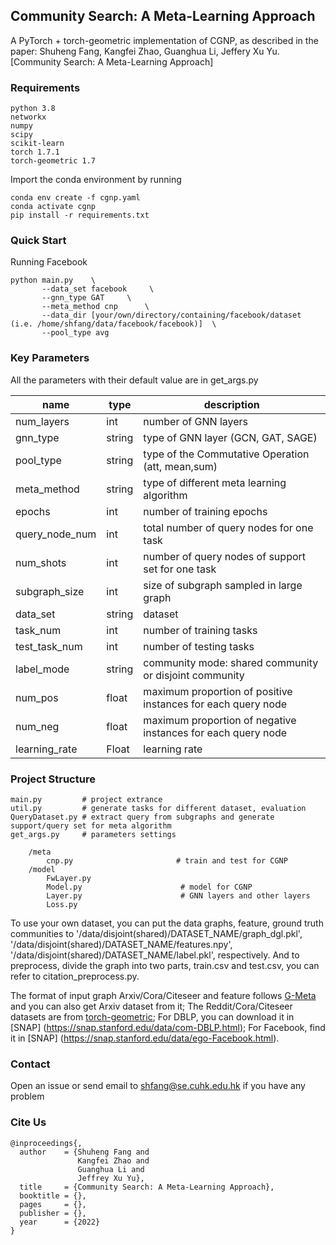 Community Search: A Meta-Learning Approach
-----------------
A PyTorch + torch-geometric implementation of CGNP, as described in the paper: Shuheng Fang, Kangfei Zhao, Guanghua Li, Jeffery Xu Yu. [Community Search: A Meta-Learning Approach]


### Requirements
```
python 3.8
networkx
numpy
scipy
scikit-learn
torch 1.7.1
torch-geometric 1.7
```

Import the conda environment by running
```
conda env create -f cgnp.yaml
conda activate cgnp
pip install -r requirements.txt
```


### Quick Start
Running Facebook
```
python main.py    \
       --data_set facebook     \
       --gnn_type GAT     \
       --meta_method cnp      \
       --data_dir [your/own/directory/containing/facebook/dataset (i.e. /home/shfang/data/facebook/facebook)]  \
       --pool_type avg
```


### Key Parameters
All the parameters with their default value are in get_args.py

| name | type   | description |
| ----- | --------- | ----------- |
| num_layers  | int    | number of GNN layers    |
| gnn_type | string |  type of GNN layer (GCN, GAT, SAGE)     |
| pool_type  | string | type of the Commutative Operation (att, mean,sum)  |
| meta_method | string | type of different meta learning algorithm |
| epochs  | int   | number of training epochs  |
| query_node_num  | int   | total number of query nodes for one task  |
| num_shots  | int   | number of query nodes of support set for one task|
| subgraph_size  | int   | size of subgraph sampled in large graph |
| data_set  | string   | dataset |
| task_num  | int   | number of training tasks |
| test_task_num  | int   | number of testing tasks |
| label_mode  | string   | community mode: shared community or disjoint community |
| num_pos  | float   | maximum proportion of positive instances for each query node |
| num_neg  | float   | maximum proportion of negative instances for each query node |
| learning_rate | Float   | learning rate  |


### Project Structure
```
main.py         # project extrance
util.py         # generate tasks for different dataset, evaluation
QueryDataset.py # extract query from subgraphs and generate support/query set for meta algorithm
get_args.py     # parameters settings

    /meta
        cnp.py                       # train and test for CGNP
    /model
        FwLayer.py                   
        Model.py                      # model for CGNP
        Layer.py                      # GNN layers and other layers
        Loss.py
```
To use your own dataset, you can put the data graphs, feature, ground truth communities to
'/data/disjoint(shared)/DATASET_NAME/graph_dgl.pkl', '/data/disjoint(shared)/DATASET_NAME/features.npy', '/data/disjoint(shared)/DATASET_NAME/label.pkl', respectively. And to preprocess, divide the graph into two parts, train.csv and test.csv, you can refer to citation_preprocess.py.

The format of input graph Arxiv/Cora/Citeseer and feature follows [G-Meta](https://github.com/mims-harvard/G-Meta) and you can also get Arxiv dataset from it;
The Reddit/Cora/Citeseer datasets are from [torch-geometric](https://pytorch-geometric.readthedocs.io/en/latest/notes/installation.html);
For DBLP, you can download it in [SNAP] (https://snap.stanford.edu/data/com-DBLP.html);
For Facebook, find it in [SNAP] (https://snap.stanford.edu/data/ego-Facebook.html).


### Contact
Open an issue or send email to shfang@se.cuhk.edu.hk if you have any problem

### Cite Us
```
@inproceedings{,
  author    = {Shuheng Fang and
               Kangfei Zhao and
               Guanghua Li and
               Jeffrey Xu Yu},
  title     = {Community Search: A Meta-Learning Approach},
  booktitle = {},
  pages     = {},
  publisher = {},
  year      = {2022}
}
```
